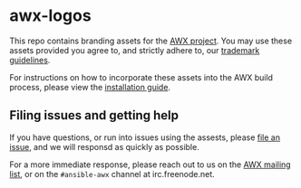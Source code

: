 # awx-logos

This repo contains branding assets for the [AWX project](https://github.com/ansible/awx). You may use these assets provided you agree to, and strictly adhere to, our [trademark guidelines](./TRADEMARKS.md). 

For instructions on how to incorporate these assets into the AWX build process, please view the [installation guide](https://github.com/ansible/awx/blob/devel/INSTALL.md).

## Filing issues and getting help

If you have questions, or run into issues using the assests, please [file an issue](https://github.com/ansible/awx-logos/issues), and we will responsd as quickly as possible.

For a more immediate response, please reach out to us on the [AWX mailing list](https://groups.google.com/forum/#!forum/awx-project), or on the `#ansible-awx` channel at irc.freenode.net.
